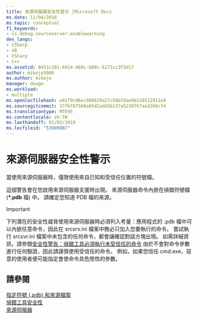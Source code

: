 ```yaml
---
title: 來源伺服器安全性警示 |Microsoft Docs
ms.date: 11/04/2016
ms.topic: conceptual
f1_keywords:
- vs.debug.sourceserver.enablewarning
dev_langs:
- CSharp
- VB
- FSharp
- C++
ms.assetid: 8451c281-6914-469c-b80c-6271cc3f3d17
author: mikejo5000
ms.author: mikejo
manager: douge
ms.workload:
- multiple
ms.openlocfilehash: e01f9c06ec989829a27c58b7dae9b128512911e9
ms.sourcegitcommit: 37fb7075b0a65d2add3b137a5230767aa3266c74
ms.translationtype: MTE95
ms.contentlocale: zh-TW
ms.lasthandoff: 01/02/2019
ms.locfileid: "53909907"
---
```

# <a name="source-server-security-alert"></a>來源伺服器安全性警示
當使用來源伺服器時，僅限使用來自已知和受信任位置的符號檔。  
  
 這個警告會在您啟用來源伺服器支援時出現。 來源伺服器命令內嵌在偵錯符號檔 (**\*.pdb** 檔) 中。 請確定您知道 PDB 檔的來源。  
  
> [!IMPORTANT]
>  下列潛在的安全性威脅使用來源伺服器時必須列入考量：應用程式的 .pdb 檔中可以內嵌任意命令，因此在 srcsrv.ini 檔案中務必只加入您要執行的命令。 嘗試執行 srcsvr.ini 檔案中未包含的任何命令，都會讓確認對話方塊出現。 如需詳細資訊，請參閱[安全性警告：偵錯工具必須執行未受信任的命令](../debugger/security-warning-debugger-must-execute-untrusted-command.md) 由於不會對命令參數進行任何驗證，因此請謹慎使用受信任的命令。 例如，如果您信任 cmd.exe，惡意的使用者便可能指定會使命令具危險性的參數。  
  
## <a name="see-also"></a>請參閱  
 [指定符號 (.pdb) 和來源檔案](../debugger/specify-symbol-dot-pdb-and-source-files-in-the-visual-studio-debugger.md)   
 [偵錯工具安全性](../debugger/debugger-security.md)   
 [來源伺服器](/windows/desktop/Debug/source-server-and-source-indexing)
